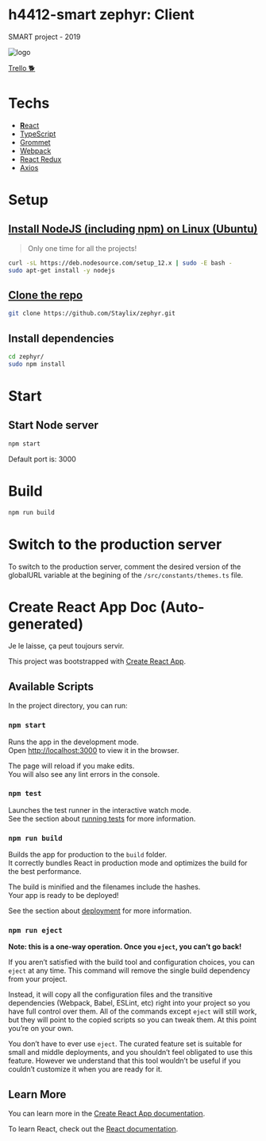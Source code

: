 # h4412-smart zephyr: Client
SMART project - 2019

![logo](https://i.imgur.com/1UYavpo.png)

[Trello 🐕](https://trello.com/b/0CWH3OC0/smart)

# Techs

- [**R**eact](https://reactjs.org)
- [TypeScript](https://www.typescriptlang.org)
- [Grommet](https://v2.grommet.io)
- [Webpack](https://webpack.js.org)
- [React Redux](https://react-redux.js.org/)
- [Axios](https://www.npmjs.com/package/axios)

# Setup

## [Install NodeJS (including npm) on Linux (Ubuntu)](https://github.com/nodesource/distributions/blob/master/README.md#debinstall)

> Only one time for all the projects!

```bash
curl -sL https://deb.nodesource.com/setup_12.x | sudo -E bash -
sudo apt-get install -y nodejs
```

## [Clone the repo](https://github.com/Staylix/zephyr)

```bash
git clone https://github.com/Staylix/zephyr.git
```

## Install dependencies

```bash
cd zephyr/
sudo npm install
```

# Start

## Start Node server

```bash
npm start
```

Default port is: 3000

# Build

```bash
npm run build
```

# Switch to the production server

To switch to the production server, comment the desired version of the globalURL variable at the begining of the `/src/constants/themes.ts` file.


# Create React App Doc (Auto-generated)

Je le laisse, ça peut toujours servir.

This project was bootstrapped with [Create React App](https://github.com/facebook/create-react-app).

## Available Scripts

In the project directory, you can run:

### `npm start`

Runs the app in the development mode.<br>
Open [http://localhost:3000](http://localhost:3000) to view it in the browser.

The page will reload if you make edits.<br>
You will also see any lint errors in the console.

### `npm test`

Launches the test runner in the interactive watch mode.<br>
See the section about [running tests](https://facebook.github.io/create-react-app/docs/running-tests) for more information.

### `npm run build`

Builds the app for production to the `build` folder.<br>
It correctly bundles React in production mode and optimizes the build for the best performance.

The build is minified and the filenames include the hashes.<br>
Your app is ready to be deployed!

See the section about [deployment](https://facebook.github.io/create-react-app/docs/deployment) for more information.

### `npm run eject`

**Note: this is a one-way operation. Once you `eject`, you can’t go back!**

If you aren’t satisfied with the build tool and configuration choices, you can `eject` at any time. This command will remove the single build dependency from your project.

Instead, it will copy all the configuration files and the transitive dependencies (Webpack, Babel, ESLint, etc) right into your project so you have full control over them. All of the commands except `eject` will still work, but they will point to the copied scripts so you can tweak them. At this point you’re on your own.

You don’t have to ever use `eject`. The curated feature set is suitable for small and middle deployments, and you shouldn’t feel obligated to use this feature. However we understand that this tool wouldn’t be useful if you couldn’t customize it when you are ready for it.

## Learn More

You can learn more in the [Create React App documentation](https://facebook.github.io/create-react-app/docs/getting-started).

To learn React, check out the [React documentation](https://reactjs.org/).
